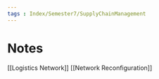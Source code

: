 ```yaml
---
tags : Index/Semester7/SupplyChainManagement
---
```


# Notes
[[Logistics Network]]
[[Network Reconfiguration]]

